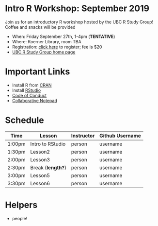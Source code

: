 # Intro R Workshop: September 2019

Join us for an introductory R workshop hosted by the UBC R Study Group! Coffee and snacks will be provided

* When: Friday September 27th, 1-4pm (**TENTATIVE**)
* Where: Koerner Library, room TBA
* Registration: [click here]() to register; fee is $20
* [UBC R Study Group home page](https://ubc-r-study-group.github.io/studyGroup/)


# Important Links

* Install R from [CRAN](https://cran.r-project.org/)
* Install [RStudio](https://www.rstudio.com/)
* [Code of Conduct](https://docs.carpentries.org/topic_folders/policies/code-of-conduct.html)
* [Collaborative Notepad]()

# Schedule

| Time | Lesson | Instructor | Github Username |
|-----------|------------|---------|--------|
| 1:00pm | Intro to RStudio | person | username |
| 1:30pm | Lesson2 | person | username |
| 2:00pm | Lesson3 | person | username |
| 2:30pm | Break (**length?**) | person | username |
| 3:00pm | Lesson5 | person | username |
| 3:30pm | Lesson6 | person | username |


# Helpers
* people!

